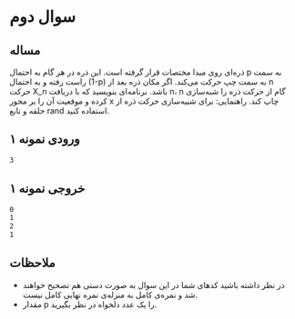 # سوال دوم
## مساله
ذره‌ای روی مبدا مختصات قرار گرفته است. این ذره در هر گام به احتمال p به سمت راست رفته و به احتمال (1-p) به سمت چپ حرکت می‌کند. اگر مکان ذره بعد از n حرکت X_n باشد. برنامه‌ای بنویسید که با دریافت n، n گام از حرکت ذره را شبه‌سازی کرده و موقعیت آن را بر محور x چاپ کند.
راهنمایی:‌ برای شبیه‌سازی حرکت ذره از حلقه و تابع rand استفاده کنید.

## ورودی نمونه ۱

```sh
3
```

## خروجی نمونه ۱

```sh
0
1
2
1
```

## ملاحظات

- در نظر داشته باشید کدهای شما در این سوال به صورت دستی هم تصحیح خواهند شد و نمره‌ی کامل به منزله‌ی نمره نهایی کامل نیست.
- مقدار p را یک عدد دلخواه در نظر بگیرید.
